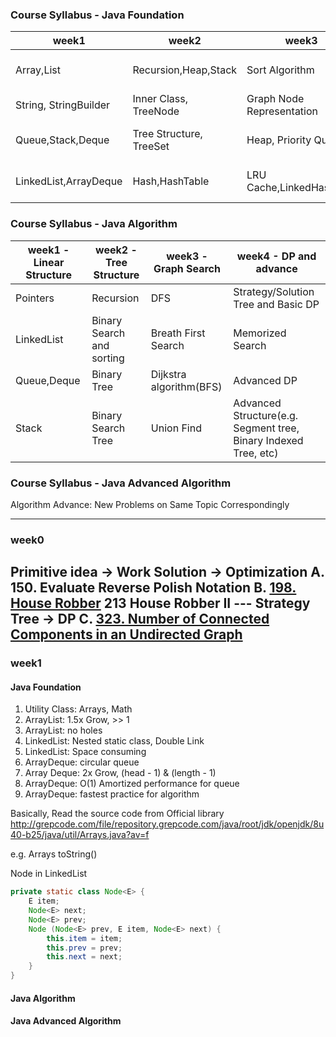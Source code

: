 ### Course Syllabus - Java Foundation

| week1 | week2 | week3 | week4 |
|-------|-------| ----- | ----- |
|Array,List|Recursion,Heap,Stack|Sort Algorithm|JUnit, Test Driven Development|
|String, StringBuilder|Inner Class, TreeNode|Graph Node Representation|Java 8 Features|
|Queue,Stack,Deque|Tree Structure, TreeSet| Heap, Priority Queue|Guava(Google Core Java Libraries|
|LinkedList,ArrayDeque|Hash,HashTable|LRU Cache,LinkedHashMap|Other Open Source Java Library|

### Course Syllabus - Java Algorithm

| week1 - Linear Structure| week2 - Tree Structure | week3 - Graph Search | week4 - DP and advance|
|-------|-------| ----- | ----- |
|Pointers|Recursion|DFS|Strategy/Solution Tree and Basic DP|
|LinkedList|Binary Search and sorting|Breath First Search|Memorized Search|
|Queue,Deque|Binary Tree|Dijkstra algorithm(BFS)|Advanced DP|
|Stack|Binary Search Tree|Union Find|Advanced Structure(e.g. Segment tree, Binary Indexed Tree, etc)

### Course Syllabus - Java Advanced Algorithm

Algorithm Advance: New Problems on Same Topic Correspondingly

---
### week0
Primitive idea -> Work Solution -> Optimization
A. 150. Evaluate Reverse Polish Notation
B. [198. House Robber](https://leetcode.com/problems/house-robber/description/)
   213 House Robber II --- Strategy Tree -> DP
C. [323. Number of Connected Components in an Undirected Graph](https://leetcode.com/problems/number-of-connected-components-in-an-undirected-graph/description/)
---

### week1
#### Java Foundation
1. Utility Class: Arrays, Math
2. ArrayList: 1.5x Grow, >> 1
3. ArrayList: no holes
4. LinkedList: Nested static class, Double Link
5. LinkedList: Space consuming
6. ArrayDeque: circular queue
7. Array Deque: 2x Grow, (head - 1) & (length - 1)
8. ArrayDeque: O(1) Amortized performance for queue
9. ArrayDeque: fastest practice for algorithm

Basically, Read the source code from Official library
http://grepcode.com/file/repository.grepcode.com/java/root/jdk/openjdk/8u40-b25/java/util/Arrays.java?av=f

e.g.
Arrays toString()

Node<E> in LinkedList<E> 

```java
private static class Node<E> {
    E item;
    Node<E> next;
    Node<E> prev;
    Node (Node<E> prev, E item, Node<E> next) {
        this.item = item;
        this.prev = prev;
        this.next = next;
    }
}
```

#### Java Algorithm

#### Java Advanced Algorithm
